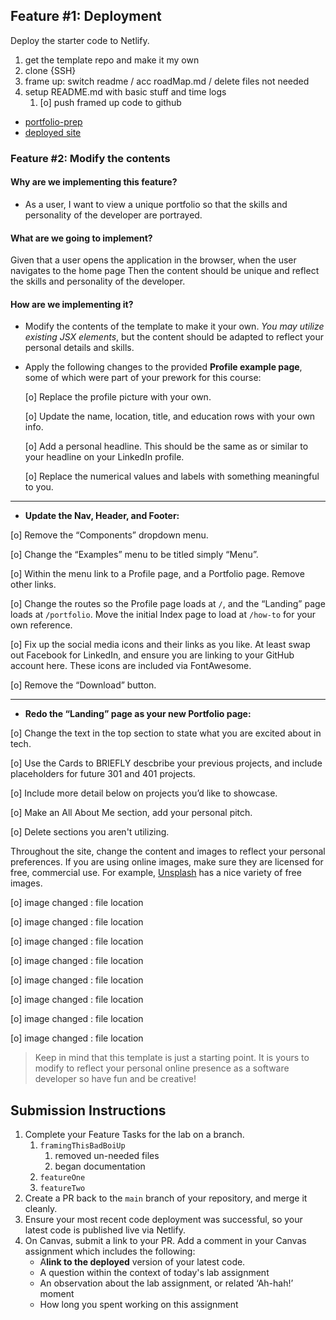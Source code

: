## Feature #1: Deployment

Deploy the starter code to Netlify.

1. get the template repo and make it my own
2. clone {SSH}
3. frame up: switch readme / acc roadMap.md / delete files not needed
4. setup README.md with basic stuff and time logs
   1. [o] push framed up code to github

* [portfolio-prep](https://github.com/AL0YSI0US/portfolio-prep)
* [deployed site]()

### Feature #2: Modify the contents

#### Why are we implementing this feature?

* As a user, I want to view a unique portfolio so that the skills and personality of the developer are portrayed.

#### What are we going to implement?

Given that a user opens the application in the browser, when the user navigates to the home page
Then the content should be unique and reflect the skills and personality of the developer.

#### How are we implementing it?

* Modify the contents of the template to make it your own. *You may utilize existing JSX elements*, but the content should be adapted to reflect your personal details and skills.
* Apply the following changes to the provided **Profile example page**, some of which were part of your prework for this course:

  [o] Replace the profile picture with your own.

  [o] Update the name, location, title, and education rows with your own info.

  [o] Add a personal headline. This should be the same as or similar to your headline on your LinkedIn profile.

  [o] Replace the numerical values and labels with something meaningful to you.

---

+ **Update the Nav, Header, and Footer:**

[o] Remove the “Components” dropdown menu.

[o] Change the “Examples” menu to be titled simply “Menu”.

[o] Within the menu link to a Profile page, and a Portfolio page. Remove other links.

[o] Change the routes so the Profile page loads at `/`, and the “Landing” page loads at `/portfolio`. Move the initial Index page to load at `/how-to` for your own reference.

[o] Fix up the social media icons and their links as you like. At least swap out Facebook for LinkedIn, and ensure you are linking to your GitHub account here. These icons are included via FontAwesome.

[o] Remove the “Download” button.


---

+ **Redo the “Landing” page as your new Portfolio page:**

[o] Change the text in the top section to state what you are excited about in tech.

[o] Use the Cards to BRIEFLY descbribe your previous projects, and include placeholders for future 301 and 401 projects.

[o] Include more detail below on projects you’d like to showcase.

[o] Make an All About Me section, add your personal pitch.

[o] Delete sections you aren't utilizing.



Throughout the site, change the content and images to reflect your personal preferences. If you are using online images, make sure they are licensed for free, commercial use. For example, [Unsplash](https://unsplash.com/) has a nice variety of free images.


[o] image changed : file location

[o] image changed : file location

[o] image changed : file location

[o] image changed : file location

[o] image changed : file location

[o] image changed : file location

[o] image changed : file location

[o] image changed : file location

> Keep in mind that this template is just a starting point. It is yours to modify to reflect your personal online presence as a software developer so have fun and be creative!

## Submission Instructions

1. Complete your Feature Tasks for the lab on a branch.
   1. `framingThisBadBoiUp`
      1. removed un-needed files
      2. began documentation
   2. `featureOne`
   3. `featureTwo`
2. Create a PR back to the `main` branch of your repository, and merge it cleanly.
3. Ensure your most recent code deployment was successful, so your latest code is published live via Netlify.
4. On Canvas, submit a link to your PR. Add a comment in your Canvas assignment which includes the following:
   * A**link to the deployed** version of your latest code.
   * A question within the context of today's lab assignment
   * An observation about the lab assignment, or related ‘Ah-hah!’ moment
   * How long you spent working on this assignment
